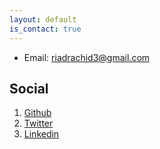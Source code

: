 ```yaml
---
layout: default
is_contact: true
---
```


* Email: [riadrachid3@gmail.com](mailto:riadrachid3@gmail.com)

## Social

1. [Github](https://github.com/Rachine)
2. [Twitter](https://twitter.com/RachidRiad)
3. [Linkedin](https://www.linkedin.com/in/rachidriad)
